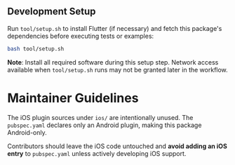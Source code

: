 ## Development Setup

Run `tool/setup.sh` to install Flutter (if necessary) and fetch this package's
dependencies before executing tests or examples:

```bash
bash tool/setup.sh
```

**Note**: Install all required software during this setup step. Network access
available when `tool/setup.sh` runs may not be granted later in the workflow.

# Maintainer Guidelines

The iOS plugin sources under `ios/` are intentionally unused. The `pubspec.yaml` declares only an Android plugin, making this package Android-only.

Contributors should leave the iOS code untouched and **avoid adding an iOS entry** to `pubspec.yaml` unless actively developing iOS support.
